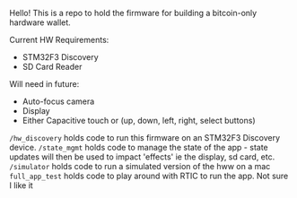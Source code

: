 Hello! This is a repo to hold the firmware for building a bitcoin-only hardware wallet.

Current HW Requirements:
- STM32F3 Discovery
- SD Card Reader

Will need in future:
- Auto-focus camera
- Display
- Either Capacitive touch or (up, down, left, right, select buttons)

`/hw_discovery` holds code to run this firmware on an STM32F3 Discovery device.
`/state_mgmt` holds code to manage the state of the app - state updates will then be used to impact 'effects' ie the display, sd card, etc.
`/simulator` holds code to run a simulated version of the hww on a mac
`full_app_test` holds code to play around with RTIC to run the app. Not sure I like it
